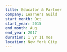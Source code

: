 ```yaml
---
title: Educator & Partner
company: Learners Guild
start_month: Oct
start_year: 2015
end_month: Aug
end_year: 2017
duration: 1 yr 11 mos
location: New York City
---
```

